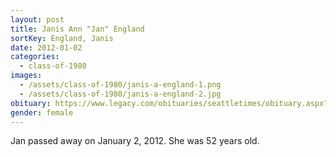 ```yaml
---
layout: post
title: Janis Ann "Jan" England
sortKey: England, Janis
date: 2012-01-02
categories:
  - class-of-1980
images:
  - /assets/class-of-1980/janis-a-england-1.png
  - /assets/class-of-1980/janis-a-england-2.jpg
obituary: https://www.legacy.com/obituaries/seattletimes/obituary.aspx?n=Janis-England&pid=155461364
gender: female
---
```


Jan passed away on January 2, 2012. She was 52 years old.
